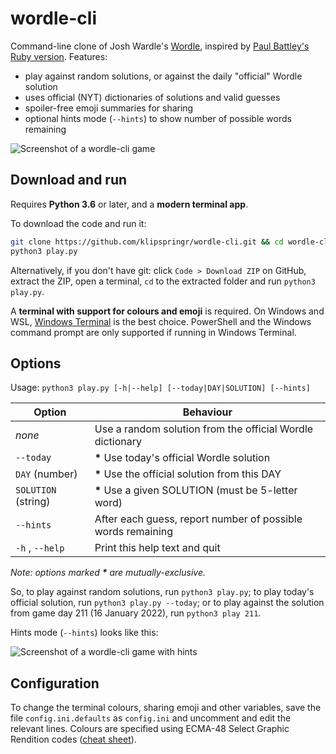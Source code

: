 # wordle-cli

Command-line clone of Josh Wardle's [Wordle](https://www.powerlanguage.co.uk/wordle/), inspired by [Paul Battley's Ruby version](https://github.com/threedaymonk/wordle). Features:

- play against random solutions, or against the daily "official" Wordle solution
- uses official (NYT) dictionaries of solutions and valid guesses
- spoiler-free emoji summaries for sharing
- optional hints mode (`--hints`) to show number of possible words remaining

![Screenshot of a wordle-cli game](/assets/screenshot.png?raw=true "Screenshot of a wordle-cli game")

## Download and run

Requires **Python 3.6** or later, and a **modern terminal app**.

To download the code and run it:

```bash
git clone https://github.com/klipspringr/wordle-cli.git && cd wordle-cli
python3 play.py
```

Alternatively, if you don't have git: click `Code > Download ZIP` on GitHub, extract the ZIP, open a terminal, `cd` to the extracted folder and run `python3 play.py`.

A **terminal with support for colours and emoji** is required. On Windows and WSL, [Windows Terminal](https://aka.ms/terminal) is the best choice. PowerShell and the Windows command prompt are only supported if running in Windows Terminal.

## Options

Usage: `python3 play.py [-h|--help] [--today|DAY|SOLUTION] [--hints]`

|Option                     |Behaviour                                                  |
|---------------------------|-----------------------------------------------------------|
|_none_                     |Use a random solution from the official Wordle dictionary  |
|`--today`                  |**\***  Use today's official Wordle solution               |
|`DAY` (number)             |**\***  Use the official solution from this DAY            |
|`SOLUTION` (string)        |**\***  Use a given SOLUTION (must be 5-letter word)       |
|`--hints`                  |After each guess, report number of possible words remaining|
|`-h` , `--help`            |Print this help text and quit                              |

_Note: options marked **\*** are mutually-exclusive._

So, to play against random solutions, run `python3 play.py`; to play today's official solution, run `python3 play.py --today`; or to play against the solution from game day 211 (16 January 2022), run `python3 play 211`. 

Hints mode (`--hints`) looks like this:

![Screenshot of a wordle-cli game with hints](/assets/screenshot_hints.png?raw=true "Screenshot of a wordle-cli game with hints")

## Configuration

To change the terminal colours, sharing emoji and other variables, save the file `config.ini.defaults` as `config.ini` and uncomment and edit the relevant lines. Colours are specified using ECMA-48 Select Graphic Rendition codes ([cheat sheet](https://i.stack.imgur.com/6otvY.png)).
